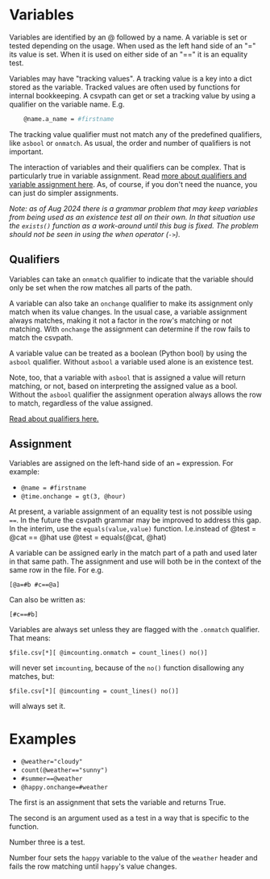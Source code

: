 
# Variables

Variables are identified by an @ followed by a name. A variable is set or tested depending on the usage. When used as the left hand side of an "=" its value is set.  When it is used on either side of an "==" it is an equality test.

Variables may have "tracking values". A tracking value is a key into a dict stored as the variable. Tracked values are often used by functions for internal bookkeeping. A csvpath can get or set a tracking value by using a qualifier on the variable name. E.g.

```bash
    @name.a_name = #firstname
```

The tracking value qualifier must not match any of the predefined qualifiers, like `asbool` or `onmatch`. As usual, the order and number of qualifiers is not important.

The interaction of variables and their qualifiers can be complex. That is particularly true in variable assignment. Read <a href='https://github.com/dk107dk/csvpath/blob/main/docs/assignment.md'>more about qualifiers and variable assignment here</a>. As, of course, if you don't need the nuance, you can just do simpler assignments.

_Note: as of Aug 2024 there is a grammar problem that may keep variables from being used as an existence test all on their own. In that situation use the `exists()` function as a work-around until this bug is fixed. The problem should not be seen in using the when operator (`->`)._

## Qualifiers
Variables can take an `onmatch` qualifier to indicate that the variable should only be set when the row matches all parts of the path.

A variable can also take an `onchange` qualifier to make its assignment only match when its value changes. In the usual case, a variable assignment always matches, making it not a factor in the row's matching or not matching. With `onchange` the assignment can determine if the row fails to match the csvpath.

A variable value can be treated as a boolean (Python bool) by using the `asbool` qualifier. Without `asbool` a variable used alone is an existence test.

Note, too, that a variable with `asbool` that is assigned a value will return matching, or not, based on interpreting the assigned value as a bool. Without the `asbool` qualifier the assignment operation always allows the row to match, regardless of the value assigned.

<a href='https://github.com/dk107dk/csvpath/blob/main/docs/qualifiers.md'>Read about qualifiers here.</a>

## Assignment

Variables are assigned on the left-hand side of an `=` expression. For example:

- `@name = #firstname`
- `@time.onchange = gt(3, @hour)`

At present, a variable assignment of an equality test is not possible using `==`. In the future the csvpath grammar may be improved to address this gap. In the interim, use the `equals(value,value)` function. I.e.instead of
    @test = @cat == @hat
use
    @test = equals(@cat, @hat)

A variable can be assigned early in the match part of a path and used later in that same path. The assignment and use will both be in the context of the same row in the file. For e.g.

    [@a=#b #c==@a]

Can also be written as:

    [#c==#b]

Variables are always set unless they are flagged with the `.onmatch` qualifier. That means:

    $file.csv[*][ @imcounting.onmatch = count_lines() no()]

will never set `imcounting`, because of the `no()` function disallowing any matches, but:

    $file.csv[*][ @imcounting = count_lines() no()]

will always set it.


# Examples
- `@weather="cloudy"`
- `count(@weather=="sunny")`
- `#summer==@weather`
- `@happy.onchange=#weather`

The first is an assignment that sets the variable and returns True.

The second is an argument used as a test in a way that is specific to the function.

Number three is a test.

Number four sets the `happy` variable to the value of the `weather` header and fails the row matching until `happy`'s value changes.



